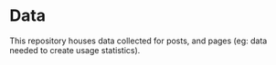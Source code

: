 # Data

This repository houses data collected for posts, and pages (eg: data needed to create usage statistics).
